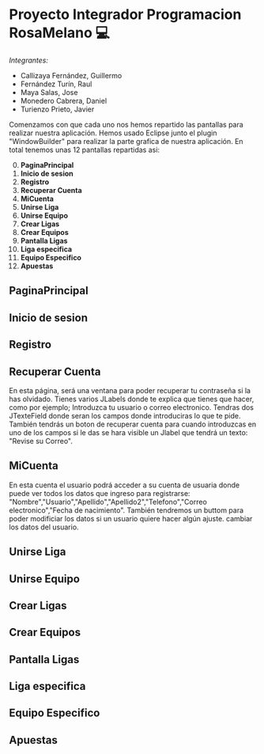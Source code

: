  # Proyecto Integrador Programacion RosaMelano     :computer:

*Integrantes:*
- Callizaya Fernández, Guillermo
- Fernández Turín, Raul
- Maya Salas, Jose
- Monedero Cabrera, Daniel
- Turienzo Prieto, Javier

Comenzamos con que cada uno nos hemos repartido las pantallas para realizar nuestra aplicación. Hemos usado Eclipse junto el plugin "WindowBuilder" para realizar la parte grafica de nuestra aplicación.
En total tenemos unas 12 pantallas repartidas asi:

0. **PaginaPrincipal** 
1. **Inicio de sesion**
2. **Registro**
3. **Recuperar Cuenta**
4. **MiCuenta**
5. **Unirse Liga**
6. **Unirse Equipo**
7. **Crear Ligas** 
8. **Crear Equipos**
9. **Pantalla Ligas**
10. **Liga especifica**
11. **Equipo Especifico**
12. **Apuestas**

## PaginaPrincipal
## Inicio de sesion
## Registro 
## Recuperar Cuenta
En esta página, será una ventana para poder recuperar tu contraseña si la has olvidado. Tienes varios JLabels donde te explica que tienes que hacer, como por ejemplo; Introduzca tu usuario o correo electronico.
Tendras dos JTexteField donde seran los campos donde introduciras lo que te pide. También tendrás un boton de recuperar cuenta para cuando introduzcas en uno de los campos si le das se hara visible un Jlabel que tendrá un texto: "Revise su Correo".
## MiCuenta
En esta cuenta el usuario podrá acceder a su cuenta de usuaria donde puede ver todos los datos que ingreso para registrarse: "Nombre","Usuario","Apellido","Apellido2","Telefono","Correo electronico","Fecha de nacimiento". También tendremos un buttom para poder modificiar los datos si un usuario quiere hacer algún ajuste.
cambiar los datos del usuario.
## Unirse Liga
## Unirse Equipo
## Crear Ligas
## Crear Equipos
## Pantalla Ligas
## Liga especifica
## Equipo Especifico
## Apuestas
